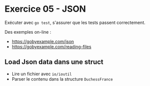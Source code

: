 # Exercice 05 - JSON

Exécuter avec `go test`, s'assurer que les tests passent correctement.
 
Des exemples on-line :
 
* https://gobyexample.com/json
* https://gobyexample.com/reading-files


## Load Json data dans une struct

* Lire un fichier avec `io/ioutil`
* Parser le contenu dans la structure `DuchessFrance`
